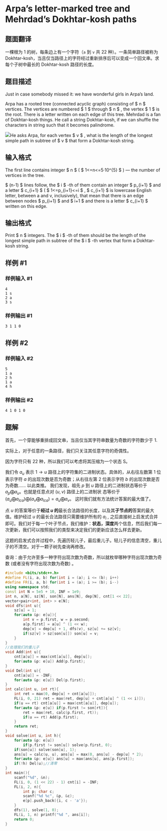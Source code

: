 # Arpa’s letter-marked tree and Mehrdad’s Dokhtar-kosh paths

## 题面翻译

一棵根为 $1$ 的树，每条边上有一个字符（`a` 到 `v` 共 $22$ 种）。一条简单路径被称为 Dokhtar-kosh，当且仅当路径上的字符经过重新排序后可以变成一个回文串。求每个子树中最长的 Dokhtar-kosh 路径的长度。

## 题目描述

Just in case somebody missed it: we have wonderful girls in Arpa’s land.

Arpa has a rooted tree (connected acyclic graph) consisting of $ n $ vertices. The vertices are numbered $ 1 $ through $ n $ , the vertex $ 1 $ is the root. There is a letter written on each edge of this tree. Mehrdad is a fan of Dokhtar-kosh things. He call a string Dokhtar-kosh, if we can shuffle the characters in string such that it becomes palindrome.

 ![](https://cdn.luogu.com.cn/upload/vjudge_pic/CF741D/ae6eaea25c446dd1a9c02c7621129601f3a81ec1.png)He asks Arpa, for each vertex $ v $ , what is the length of the longest simple path in subtree of $ v $ that form a Dokhtar-kosh string.

## 输入格式

The first line contains integer $ n $ ( $ 1<=n<=5·10^{5} $ ) — the number of vertices in the tree.

 $ (n-1) $ lines follow, the $ i $ -th of them contain an integer $ p_{i+1} $ and a letter $ c_{i+1} $ ( $ 1<=p_{i+1}<=i $ , $ c_{i+1} $ is lowercase English letter, between a and v, inclusively), that mean that there is an edge between nodes $ p_{i+1} $ and $ i+1 $ and there is a letter $ c_{i+1} $ written on this edge.

## 输出格式

Print $ n $ integers. The $ i $ -th of them should be the length of the longest simple path in subtree of the $ i $ -th vertex that form a Dokhtar-kosh string.

## 样例 #1

### 样例输入 #1

```
4
1 s
2 a
3 s
```

### 样例输出 #1

```
3 1 1 0
```

## 样例 #2

### 样例输入 #2

```
5
1 a
2 h
1 a
4 h
```

### 样例输出 #2

```
4 1 0 1 0
```

## 题解
首先，一个穿能够重排成回文串，当且仅当其字符串数量为奇数的字符数少于 1.

实际上，对于任意的一条路径，我们只关注其任意字符的奇偶性。

因为字符只有 22 种，所以我们可以考虑将其压缩为一个状态 S。

我们令 $a_u$ 表示 $1\to u$ 路径上的字符集的二进制状态。具体的，从右往左数第 1 位表示字符 $a$ 的出现次数是否为奇数；从右往左第 2 位表示字符 $b$ 的出现次数是否为奇数...... 以此类推。
 我们发现，祖先 $p$ 到 $u$ 路径上的二进制状态等价于 $a_p\bigoplus a_u$。也就是任意点对 $(u,v)$ 路径上的二进制状
 态等价于 $(a_u\bigoplus a_{lca})\bigoplus(a_v\bigoplus a_{lca})=a_u\bigoplus a_v$。
 这时我们就有方法统计答案的最大值了。
 
 点 $u$ 的答案等价于**经过 $u$ 的**最长合法路径的长度，以及其**子节点的**答案的最大值。维护经过 $u$ 的最长合法路径只需要维护所有的 $a_i$ , 之后直接树上启发式合并即可。我们对于每一个叶子节点，我们维护：**状态，深度**两个信息，然后我们每一次更新，我们可以按照我们的类型来决定我们的更新应该怎么样去更新。

 这题的启发式合并过程中，先遍历轻儿子，最后重儿子。轻儿子的信息清空，重儿子的不清空。对于一颗子树先查询再修改。
 
 查询：由于允许至多一种字符出现次数为奇数，所以就枚举哪种字符出现次数为奇数 (或者没有字符出现次数为奇数) 。



```cpp
#include <bits/stdc++.h>
#define FL(i, a, b) for(int i = (a); i <= (b); i++)
#define FR(i, a, b) for(int i = (a); i >= (b); i--)
using namespace std;
const int N = 5e5 + 10, INF = 1e9;
int n, a[N], sz[N], son[N], ans[N], dep[N], cnt[1 << 22];
vector<pair<int, int> > e[N];
void dfs(int u){
	sz[u] = 1;
	for(auto &p: e[u]){
		int v = p.first, w = p.second;
		a[p.first] = a[u] ^ (1 << w);
		dep[v] = dep[u] + 1, dfs(v), sz[u] += sz[v];
		if(sz[v] > sz[son[u]]) son[u] = v;
	}
}
//处理我们的重儿子
void Add(int u){
	cnt[a[u]] = max(cnt[a[u]], dep[u]);
	for(auto &p: e[u]) Add(p.first);
}
void Del(int u){
	cnt[a[u]] = -INF;
	for(auto &p: e[u]) Del(p.first);
}
int calc(int u, int rt){
	int ret = max(0, dep[u] + cnt[a[u]]);
	FL(i, 0, 21) ret = max(ret, dep[u] + cnt[a[u] ^ (1 << i)]);
	if(u == rt) cnt[a[u]] = max(cnt[a[u]], dep[u]);
	for(auto &p: e[u]) if(p.first != son[rt]){
		ret = max(ret, calc(p.first, rt));
		if(u == rt) Add(p.first);
	}
	return ret;
}
void solve(int u, int h){
	for(auto &p: e[u])
		if(p.first != son[u]) solve(p.first, 0);
	if(son[u]) solve(son[u], 1);
	ans[u] = calc(u, u), ans[u] = max(0, ans[u] - dep[u] * 2);
	for(auto &p: e[u]) ans[u] = max(ans[u], ans[p.first]);
	if(!h) Del(u);//清零
}
int main(){
	scanf("%d", &n);
	FL(i, 0, (1 << 22) - 1) cnt[i] = -INF;
	FL(i, 2, n){
		int p; char c;
		scanf("%d %c", &p, &c);
		e[p].push_back({i, c - 'a'});
	}
	dfs(1), solve(1, 0);
	FL(i, 1, n) printf("%d ", ans[i]);
	return 0;
}
```
```

